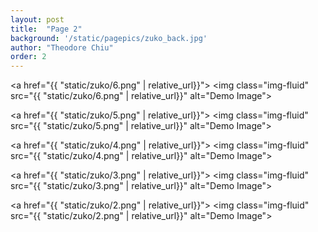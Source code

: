 ```yaml
---
layout: post
title:  "Page 2"
background: '/static/pagepics/zuko_back.jpg'
author: "Theodore Chiu"
order: 2
---
```


<a href="{{ "static/zuko/6.png" | relative_url}}">
	<img class="img-fluid" src="{{ "static/zuko/6.png" | relative_url}}" alt="Demo Image">
</a>

<a href="{{ "static/zuko/5.png" | relative_url}}">
	<img class="img-fluid" src="{{ "static/zuko/5.png" | relative_url}}" alt="Demo Image">
</a>

<a href="{{ "static/zuko/4.png" | relative_url}}">
	<img class="img-fluid" src="{{ "static/zuko/4.png" | relative_url}}" alt="Demo Image">
</a>

<a href="{{ "static/zuko/3.png" | relative_url}}">
	<img class="img-fluid" src="{{ "static/zuko/3.png" | relative_url}}" alt="Demo Image">
</a>

<a href="{{ "static/zuko/2.png" | relative_url}}">
	<img class="img-fluid" src="{{ "static/zuko/2.png" | relative_url}}" alt="Demo Image">
</a>

